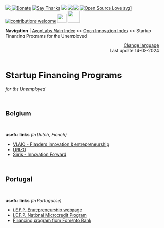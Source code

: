 [![](https://dcbadge.vercel.app/api/server/hw3j3RwfJf) ](https://discord.gg/hw3j3RwfJf)
 [![Donate](https://img.shields.io/badge/donate-$-brown.svg?style=for-the-badge)](http://paypal.me/mtpsilva)
 [![Say Thanks](https://img.shields.io/badge/Say%20Thanks-!-yellow.svg?style=for-the-badge)](https://saythanks.io/to/mtpsilva)
![](https://img.shields.io/github/last-commit/aeonSolutions/aeonSolutions?style=for-the-badge)
<img src="https://us-central1-trackgit-analytics.cloudfunctions.net/token/ping/lztozx5fhr486ojv78ol" />
![](https://views.whatilearened.today/views/github/aeonSolutions/aeonSolutions.svg)
[![Open Source Love svg1](https://badges.frapsoft.com/os/v1/open-source.svg?v=103)](#)
[![contributions welcome](https://img.shields.io/badge/contributions-welcome-brightgreen.svg?style=flat&label=Contributions&colorA=red&colorB=black	)](#)
[<img src="https://cdn.buymeacoffee.com/buttons/v2/default-yellow.png" data-canonical-src="https://cdn.buymeacoffee.com/buttons/v2/default-yellow.png" height="30" />](https://www.buymeacoffee.com/migueltomas)
<a href="https://github.com/sponsors/aeonSolutions">
  <img height="40" src="https://github.com/aeonSolutions/PCB-Prototyping-Catalogue/blob/main/media/become_a_github_sponsor.png">
</a>


**Navigation** | [AeonLabs Main Index](https://github.com/aeonSolutions/aeonSolutions/blob/main/aeonSolutions-Main-Index.md)  >>  [Open Innovation Index](https://github.com/aeonSolutions/aeonSolutions/blob/main/open-innovation-book-index.md)  >>  Startup Financing Programs for the Unemployed

<div align="right">
 <a href="https://github-com.translate.goog/aeonSolutions/aeonSolutions/blob/main/startup_financing_programs_for_the_unemployed.md?_x_tr_sl=en&_x_tr_tl=nl&_x_tr_hl=en&_x_tr_pto=wapp">Change language</a> <br>
Last update 14-08-2024
</div>

<br>

<div align="justify">
 
# Startup Financing Programs 
*for the Unemployed*
 <br>

<br>

## Belgium

<br>

**useful links** *(in Dutch, French)* <br>
- [VLAIO - Flanders innovation & entrepreneurship](https://www.vlaio.be/en)
- [UNIZO](https://www.unizo.be)
- [Sirris - Innovation Forward](https://www.sirris.be/en)
  
  
<br>

## Portugal

<br>

**useful links** *(in Portuguese)* <br>
- [I.E.F.P. Entrepreneurship webpage](https://www.iefp.pt/empreendedorismo)
- [I.E.F.P. National Microcredit Program](https://www.iefp.pt/documents/10181/190833/Ficha+Sintese+Programa+Nacional+de+Microcredito+%28vf+03-01-2022%29.pdf/353dc580-ea2e-4a41-ac78-4e8c0aa6bbe0)
- [Financing program from Fomento Bank](https://www.bpfomento.pt/pt/catalogo/linha-de-apoio-ao-empreendedorismo-e-criacao-do-proprio-emprego/)
  

<br>

</div>
 
</div>
